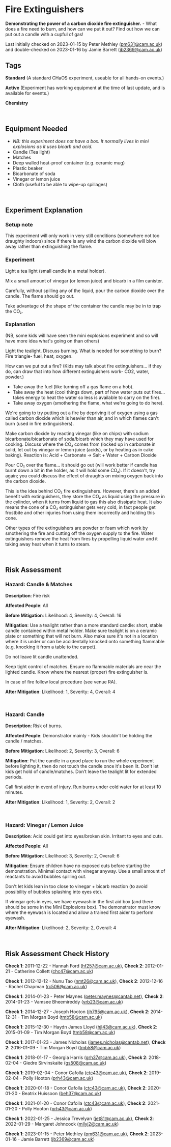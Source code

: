 # Fire Extinguishers

**Demonstrating the power of a carbon dioxide fire extinguisher.** - What does a fire need to burn, and how can we put it out? Find out how we can put out a candle with a cupful of gas!

Last initially checked on 2023-01-15 by Peter Methley (pm631@cam.ac.uk) and double-checked on 2023-01-16 by Jamie Barrett (jb2369@cam.ac.uk)

## Tags
<!--- Start Tags (DO NOT REMOVE THIS COMMENT) --->

**Standard** (A standard CHaOS experiment, useable for all hands-on events.)

**Active** (Experiment has working equipment at the time of last update, and is available for events.)

**Chemistry**
<!--- End Tags (DO NOT REMOVE THIS COMMENT) --->

<br/>

## Equipment Needed 
- *NB: this experiment does not have a box. It normally lives in mini explosions as it uses bicarb and acid.*
- Candle (Tea light)
- Matches
- Deep walled heat-proof container (e.g. ceramic mug)
- Plastic beaker
- Bicarbonate of soda
- Vinegar or lemon juice
- Cloth (useful to be able to wipe-up spillages)

<br/>

## Experiment Explanation 

### Setup note
This experiment will only work in very still conditions (somewhere not too draughty indoors) since if there is any wind the carbon dioxide will blow away rather than extinguishing the flame.

### Experiment
Light a tea light (small candle in a metal holder).

Mix a small amount of vinegar (or lemon juice) and bicarb in a film canister.

Carefully, without spilling any of the liquid, pour the carbon dioxide over the candle. The flame should go out.

Take advantage of the shape of the container the candle may be in to trap the CO₂.

### Explanation
(NB, some kids will have seen the mini explosions experiment and so will have more idea what's going on than others)

Light the tealight. Discuss burning. What is needed for something to burn? Fire triangle- fuel, heat, oxygen.

How can we put out a fire?
(Kids may talk about fire extinguishers... if they do, can draw that into how different extinguishers work- CO2, water, powder.)
- Take away the fuel (like turning off a gas flame on a hob).
- Take away the heat (cool things down, part of how water puts out fires... takes energy to heat the water so less is available to carry on the fire).
- Take away oxygen (smothering the flame, what we're going to do here).

We're going to try putting out a fire by depriving it of oxygen using a gas called carbon dioxide which is heavier than air, and in which flames can't burn (used in fire extinguishers).

Make carbon dioxide by reacting vinegar (like on chips) with sodium bicarbonate/bicarbonate of soda/bicarb which they may have used for cooking. Discuss where the CO₂ comes from (locked up in carbonate in solid, let out by vinegar or lemon juice (acids), or by heating as in cake baking). Reaction is: Acid + Carbonate → Salt + Water + Carbon Dioxide

Pour CO₂ over the flame... it should go out (will work better if candle has burnt down a bit in the holder, as it will hold some CO₂). If it doesn't, try again; you could discuss the effect of draughts on mixing oxygen back into the carbon dioxide.

This is the idea behind CO₂ fire extinguishers. However, there's an added benefit with extinguishers, they store the CO₂ as liquid using the pressure in the cylinder, when it turns from liquid to gas this also dissipate heat. It also means the cone of a CO₂ extinguisher gets very cold, in fact people get frostbite and other injuries from using them incorrectly and holding this cone. 

Other types of fire extinguishers are powder or foam which work by smothering the fire and cutting off the oxygen supply to the fire. Water extinguishers remove the heat from fires by propelling liquid water and it taking away heat when it turns to steam. 

<br/>

## Risk Assessment

### **Hazard**: Candle & Matches

**Description**: Fire risk

**Affected People**: All

**Before Mitigation**: Likelihood: 4, Severity: 4, Overall: 16

**Mitigation**: Use a tealight rather than a more standard candle: short, stable candle contained within metal holder. Make sure tealight is on a ceramic plate or something that will not burn.  Also make sure it's not in a location where it is under or can be accidentally knocked onto something flammable (e.g. knocking it from a table to the carpet).

Do not leave lit candle unattended.

Keep tight control of matches. Ensure no flammable materials are near the lighted candle. Know where the nearest (proper) fire extinguisher is.

In case of fire follow local procedure (see venue RA).

**After Mitigation**: Likelihood: 1, Severity: 4, Overall: 4

<br/>

### **Hazard**: Candle

**Description**: Risk of burns.

**Affected People**: Demonstrator mainly - Kids shouldn't be holding the candle / matches.

**Before Mitigation**: Likelihood: 2, Severity: 3, Overall: 6

**Mitigation**: Put the candle in a good place to run the whole experiment before lighting it, then do not touch the candle once it's been lit. Don't let kids get hold of candle/matches. Don’t leave the tealight lit for extended periods. 

Call first aider in event of injury. Run burns under cold water for at least 10 minutes.

**After Mitigation**: Likelihood: 1, Severity: 2, Overall: 2

<br/>

### **Hazard**: Vinegar / Lemon Juice

**Description**: Acid could get into eyes/broken skin. Irritant to eyes and cuts.

**Affected People**: All

**Before Mitigation**: Likelihood: 3, Severity: 2, Overall: 6

**Mitigation**: Ensure children have no exposed cuts before starting the demonstration. Minimal contact with vinegar anyway. Use a small amount of reactants to avoid bubbles spilling out.

Don't let kids lean in too close to vinegar + bicarb reaction (to avoid possibility of bubbles splashing into eyes etc).

If vinegar gets in eyes, we have eyewash in the first aid box (and there should be some in the Mini Explosions box). The demonstrator must know where the eyewash is located and allow a trained first aider to perform eyewash.

**After Mitigation**: Likelihood: 2, Severity: 2, Overall: 4

<br/>

## Risk Assessment Check History 

**Check 1**: 2011-12-22 - Hannah Ford (hf257@cam.ac.uk), **Check 2**: 2012-01-21 - Catherine Collett (chc47@cam.ac.uk)

**Check 1**: 2012-12-12 - Nunu Tao (nmt26@cam.ac.uk), **Check 2**: 2012-12-16 - Rachel Chapman (rc506@cam.ac.uk)

**Check 1**: 2014-01-23 - Peter Maynes (peter.maynes@cantab.net), **Check 2**: 2014-01-23 - Vamsee Bheemireddy (vrb23@cam.ac.uk)

**Check 1**: 2014-12-27 - Joseph Hooton (jh795@cam.ac.uk), **Check 2**: 2014-12-31 - Tim Morgan Boyd (tmb58@cam.ac.uk)

**Check 1**: 2015-12-30 - Haydn James Lloyd (hjl43@cam.ac.uk), **Check 2**: 2015-01-09 - Tim Morgan Boyd (tmb58@cam.ac.uk)

**Check 1**: 2017-01-23 - James Nicholas (james.nicholas@cantab.net), **Check 2**: 2016-01-09 - Tim Morgan Boyd (tmb58@cam.ac.uk)

**Check 1**: 2018-01-17 - Georgia Harris (grh37@cam.ac.uk), **Check 2**: 2018-02-04 - Giedre Sirvinskaite (gs508@cam.ac.uk)

**Check 1**: 2019-02-04 - Conor Cafolla (ctc43@cam.ac.uk), **Check 2**: 2019-02-04 - Polly Hooton (prh43@cam.ac.uk)

**Check 1**: 2020-01-18 - Conor Cafolla (ctc43@cam.ac.uk), **Check 2**: 2020-01-20 - Beatrix Huissoon (beh37@cam.ac.uk)

**Check 1**: 2021-01-20 - Conor Cafolla (ctc43@cam.ac.uk), **Check 2**: 2021-01-20 - Polly Hooton (prh43@cam.ac.uk)

**Check 1**: 2022-01-25 - Jessica Trevelyan (jet81@cam.ac.uk), **Check 2**: 2022-01-29 - Margaret Johncock (mllyj2@cam.ac.uk)

**Check 1**: 2023-01-15 - Peter Methley (pm631@cam.ac.uk), **Check 2**: 2023-01-16 - Jamie Barrett (jb2369@cam.ac.uk)
